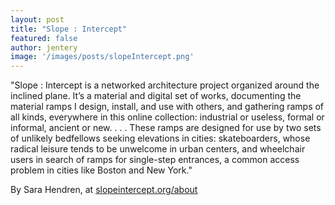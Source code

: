 ```yaml
---
layout: post
title: "Slope : Intercept"  
featured: false
author: jentery
image: '/images/posts/slopeIntercept.png'
---
```


"Slope : Intercept is a networked architecture project organized around the inclined plane. It’s a material and digital set of works, documenting the material ramps I design, install, and use with others, and gathering ramps of all kinds, everywhere in this online collection: industrial or useless, formal or informal, ancient or new. . . . These ramps are designed for use by two sets of unlikely bedfellows seeking elevations in cities: skateboarders, whose radical leisure tends to be unwelcome in urban centers, and wheelchair users in search of ramps for single-step entrances, a common access problem in cities like Boston and New York."

By Sara Hendren, at [slopeintercept.org/about](http://slopeintercept.org/about/)
